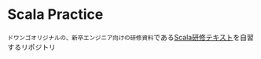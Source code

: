 # Scala Practice
```ドワンゴオリジナルの、新卒エンジニア向けの研修資料```である[Scala研修テキスト](https://dwango.github.io/scala_text/)を自習するリポジトリ


